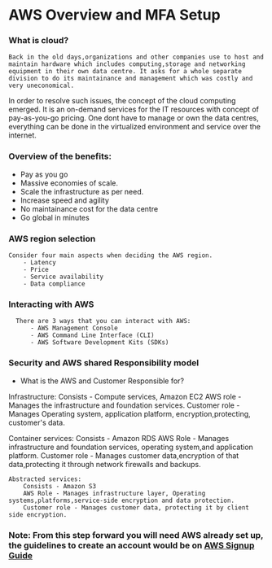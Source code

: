 # AWS Overview and MFA Setup

### What is cloud?
    Back in the old days,organizations and other companies use to host and maintain hardware which includes computing,storage and networking equipment in their own data centre. It asks for a whole separate division to do its maintainance and management which was costly and very uneconomical.
    
   In order to resolve such issues, the concept of the cloud computing emerged. It is an on-demand services for the IT resources with concept of pay-as-you-go pricing. One dont have to manage or own the data centres, everything can be done in the virtualized environment and service over the internet.
   
 ### Overview of the benefits:
  - Pay as you go
  - Massive economies of scale.
  - Scale the infrastructure as per need.
  - Increase speed and agility
  - No maintainance cost for the data centre
  - Go global in minutes
  
  
  ### AWS region selection
    Consider four main aspects when deciding the AWS region. 
        - Latency
        - Price
        - Service availability
        - Data compliance
        
  ### Interacting with AWS
   
      There are 3 ways that you can interact with AWS:
          - AWS Management Console
          - AWS Command Line Interface (CLI)
          - AWS Software Development Kits (SDKs)

 ### Security and AWS shared Responsibility model
        
   - What is the AWS and Customer Responsible for?
        
   Infrastructure: 
        Consists - Compute services, Amazon EC2
        AWS role - Manages the infrastructure and foundation services.
        Customer role - Manages Operating system, application platform, encryption,protecting, customer's data.
      
   Container services:
        Consists - Amazon RDS
        AWS Role - Manages infrastructure and foundation services, operating system,and application platform. 
        Customer role - Manages customer data,encryption of that data,protecting it through network firewalls and backups.
                
        
    Abstracted services:
        Consists - Amazon S3
        AWS Role - Manages infrastructure layer, Operating systems,platforms,service-side encryption and data protection.
        Customer role - Manages customer data, protecting it by client side encryption.
        
        
        
        
    
 
          
 ### Note: From this step forward you will need AWS already set up, the guidelines to create an account would be on [AWS Signup Guide](https://docs.aws.amazon.com/accounts/latest/reference/manage-acct-creating.html)
          
          

